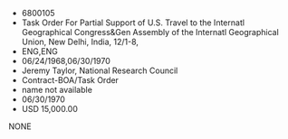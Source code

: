 * 6800105
* Task Order For Partial Support of U.S. Travel to the        Internatl Geographical Congress&amp;Gen Assembly of the         Internatl Geographical Union, New Delhi, India, 12/1-8,
* ENG,ENG
* 06/24/1968,06/30/1970
* Jeremy Taylor, National Research Council
* Contract-BOA/Task Order
*   name not available
* 06/30/1970
* USD 15,000.00

NONE